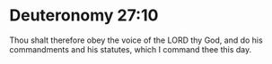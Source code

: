 # Deuteronomy 27:10

Thou shalt therefore obey the voice of the LORD thy God, and do his commandments and his statutes, which I command thee this day.